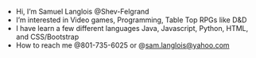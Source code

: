 - Hi, I’m Samuel Langlois @Shev-Felgrand
- I’m interested in Video games, Programming, Table Top RPGs like D&D
- I have learn a few different languages Java, Javascript, Python, HTML, and CSS/Bootstrap
- How to reach me @801-735-6025 or @sam.langlois@yahoo.com

<!---
Shev-Felgrand/Shev-Felgrand is a ✨ special ✨ repository because its `README.md` (this file) appears on your GitHub profile.
You can click the Preview link to take a look at your changes.
--->
